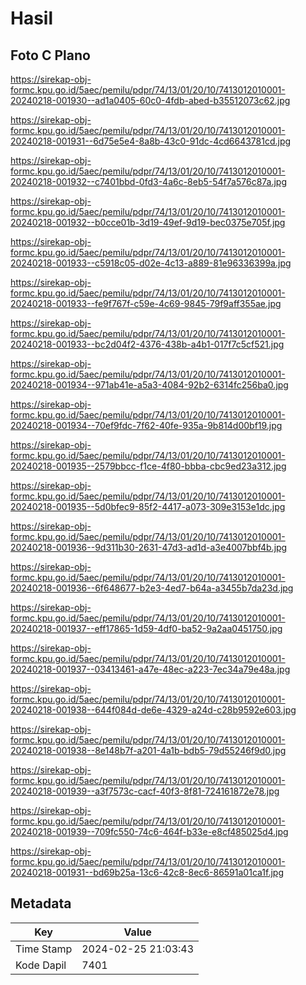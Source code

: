# Hasil

## Foto C Plano

https://sirekap-obj-formc.kpu.go.id/5aec/pemilu/pdpr/74/13/01/20/10/7413012010001-20240218-001930--ad1a0405-60c0-4fdb-abed-b35512073c62.jpg

https://sirekap-obj-formc.kpu.go.id/5aec/pemilu/pdpr/74/13/01/20/10/7413012010001-20240218-001931--6d75e5e4-8a8b-43c0-91dc-4cd6643781cd.jpg

https://sirekap-obj-formc.kpu.go.id/5aec/pemilu/pdpr/74/13/01/20/10/7413012010001-20240218-001932--c7401bbd-0fd3-4a6c-8eb5-54f7a576c87a.jpg

https://sirekap-obj-formc.kpu.go.id/5aec/pemilu/pdpr/74/13/01/20/10/7413012010001-20240218-001932--b0cce01b-3d19-49ef-9d19-bec0375e705f.jpg

https://sirekap-obj-formc.kpu.go.id/5aec/pemilu/pdpr/74/13/01/20/10/7413012010001-20240218-001933--c5918c05-d02e-4c13-a889-81e96336399a.jpg

https://sirekap-obj-formc.kpu.go.id/5aec/pemilu/pdpr/74/13/01/20/10/7413012010001-20240218-001933--fe9f767f-c59e-4c69-9845-79f9aff355ae.jpg

https://sirekap-obj-formc.kpu.go.id/5aec/pemilu/pdpr/74/13/01/20/10/7413012010001-20240218-001933--bc2d04f2-4376-438b-a4b1-017f7c5cf521.jpg

https://sirekap-obj-formc.kpu.go.id/5aec/pemilu/pdpr/74/13/01/20/10/7413012010001-20240218-001934--971ab41e-a5a3-4084-92b2-6314fc256ba0.jpg

https://sirekap-obj-formc.kpu.go.id/5aec/pemilu/pdpr/74/13/01/20/10/7413012010001-20240218-001934--70ef9fdc-7f62-40fe-935a-9b814d00bf19.jpg

https://sirekap-obj-formc.kpu.go.id/5aec/pemilu/pdpr/74/13/01/20/10/7413012010001-20240218-001935--2579bbcc-f1ce-4f80-bbba-cbc9ed23a312.jpg

https://sirekap-obj-formc.kpu.go.id/5aec/pemilu/pdpr/74/13/01/20/10/7413012010001-20240218-001935--5d0bfec9-85f2-4417-a073-309e3153e1dc.jpg

https://sirekap-obj-formc.kpu.go.id/5aec/pemilu/pdpr/74/13/01/20/10/7413012010001-20240218-001936--9d311b30-2631-47d3-ad1d-a3e4007bbf4b.jpg

https://sirekap-obj-formc.kpu.go.id/5aec/pemilu/pdpr/74/13/01/20/10/7413012010001-20240218-001936--6f648677-b2e3-4ed7-b64a-a3455b7da23d.jpg

https://sirekap-obj-formc.kpu.go.id/5aec/pemilu/pdpr/74/13/01/20/10/7413012010001-20240218-001937--eff17865-1d59-4df0-ba52-9a2aa0451750.jpg

https://sirekap-obj-formc.kpu.go.id/5aec/pemilu/pdpr/74/13/01/20/10/7413012010001-20240218-001937--03413461-a47e-48ec-a223-7ec34a79e48a.jpg

https://sirekap-obj-formc.kpu.go.id/5aec/pemilu/pdpr/74/13/01/20/10/7413012010001-20240218-001938--644f084d-de6e-4329-a24d-c28b9592e603.jpg

https://sirekap-obj-formc.kpu.go.id/5aec/pemilu/pdpr/74/13/01/20/10/7413012010001-20240218-001938--8e148b7f-a201-4a1b-bdb5-79d55246f9d0.jpg

https://sirekap-obj-formc.kpu.go.id/5aec/pemilu/pdpr/74/13/01/20/10/7413012010001-20240218-001939--a3f7573c-cacf-40f3-8f81-724161872e78.jpg

https://sirekap-obj-formc.kpu.go.id/5aec/pemilu/pdpr/74/13/01/20/10/7413012010001-20240218-001939--709fc550-74c6-464f-b33e-e8cf485025d4.jpg

https://sirekap-obj-formc.kpu.go.id/5aec/pemilu/pdpr/74/13/01/20/10/7413012010001-20240218-001931--bd69b25a-13c6-42c8-8ec6-86591a01ca1f.jpg


## Metadata

| Key        | Value               |
| ---------- | ------------------- |
| Time Stamp | 2024-02-25 21:03:43 |
| Kode Dapil | 7401                |



